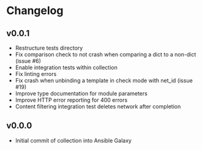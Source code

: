# Changelog

## v0.0.1
* Restructure tests directory
* Fix comparison check to not crash when comparing a dict to a non-dict (issue #6)
* Enable integration tests within collection
* Fix linting errors
* Fix crash when unbinding a template in check mode with net_id (issue #19)
* Improve type documentation for module parameters
* Improve HTTP error reporting for 400 errors
* Content filtering integration test deletes network after completion

## v0.0.0
* Initial commit of collection into Ansible Galaxy
